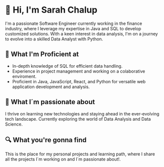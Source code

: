 # 👋 Hi, I'm Sarah Chalup

I'm a passionate Software Engineer currently working in the finance industry, where I leverage my expertise in Java and SQL to develop customized solutions. With a keen interest in data analysis, I'm on a journey to evolve into a skilled Data Analyst with Python.

## 🚀 What I'm Proficient at

- In-depth knowledge of SQL for efficient data handling.
- Experience in project management and working on a colaborative enviroment.
- Proficient in Java, JavaScript, React, and Python for versatile web application development and analysis.

## 🌱 What I´m passionate about

I thrive on learning new technologies and staying ahead in the ever-evolving tech landscape.
Currently exploring the world of Data Analysis and Data Science.

## 🔍 What you're gonna find

This is the place for my personal projects and learning path, where I share all the projects I´m working on and I´m passionate about!. 

